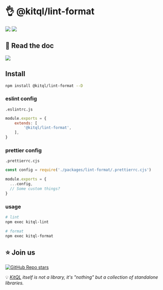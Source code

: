 # 👌 @kitql/lint-format

[![](https://img.shields.io/npm/v/@kitql/lint-format?color=&logo=npm)](https://www.npmjs.com/package/@kitql/lint-format)
[![](https://img.shields.io/npm/dm/@kitql/lint-format?&logo=npm)](https://www.npmjs.com/package/@kitql/lint-format)

##  📖 Read the doc

[![](https://img.shields.io/badge/Documentation%20of-kitql%20lint%20format-FF3E00.svg?style=flat&logo=stackblitz&logoColor=FF3E00)](https://kitql.dev/docs)

## Install

```bash
npm install @kitql/lint-format --D
```

### eslint config

`.eslintrc.js`
```js
module.exports = {
	extends: [
		'@kitql/lint-format',
	],
}
```

### prettier config

`.prettierrc.cjs`
```js
const config = require('./packages/lint-format/.prettierrc.cjs')

module.exports = {
  ...config,
  // Some custom things?
}

```

### usage

```bash
# lint
npm exec kitql-lint

# format
npm exec kitql-format
```

##  ⭐️ Join us

[![GitHub Repo stars](https://img.shields.io/github/stars/jycouet/kitql?logo=github&label=KitQL&color=#4ACC31)](https://github.com/jycouet/kitql)

💡 _[KitQL](https://www.kitql.dev/docs) itself is not a library, it's "nothing" but a collection of standalone libraries._

